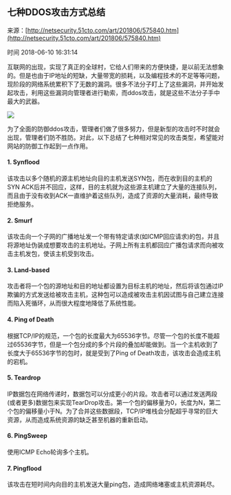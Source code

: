 ## 七种DDOS攻击方式总结

来源：[http://netsecurity.51cto.com/art/201806/575840.htm](http://netsecurity.51cto.com/art/201806/575840.htm)

时间 2018-06-10 16:31:14

 
互联网的出现，实现了真正的全球村，它给人们带来的方便快捷，是以前无法想象的。但是也由于IP地址的短缺，大量带宽的损耗，以及编程技术的不足等等问题，现阶段的网络系统累积下了无数的漏洞。很多不法分子盯上了这些漏洞，并开始发起攻击，利用这些漏洞向管理者进行勒索，而ddos攻击，就是这些不法分子手中最大的武器。
 
![][0]
 
为了全面的防御ddos攻击，管理者们做了很多努力，但是新型的攻击时不时就会出现，管理者们防不胜防。对此，以下总结了七种相对常见的攻击类型，希望能对网站的防御工作起到一点作用。
 
#### 1. Synflood
 
该攻击以多个随机的源主机地址向目的主机发送SYN包，而在收到目的主机的SYN ACK后并不回应，这样，目的主机就为这些源主机建立了大量的连接队列，而且由于没有收到ACK一直维护着这些队列，造成了资源的大量消耗，最终导致拒绝服务。
 
#### 2. Smurf
 
该攻击向一个子网的广播地址发一个带有特定请求(如ICMP回应请求)的包，并且将源地址伪装成想要攻击的主机地址。子网上所有主机都回应广播包请求而向被攻击主机发包，使该主机受到攻击。
 
#### 3. Land-based
 
攻击者将一个包的源地址和目的地址都设置为目标主机的地址，然后将该包通过IP欺骗的方式发送给被攻击主机，这种包可以造成被攻击主机因试图与自己建立连接而陷入死循环，从而很大程度地降低了系统性能。
 
#### 4. Ping of Death
 
根据TCP/IP的规范，一个包的长度最大为65536字节。尽管一个包的长度不能超过65536字节，但是一个包分成的多个片段的叠加却能做到。当一个主机收到了长度大于65536字节的包时，就是受到了Ping of Death攻击，该攻击会造成主机的宕机。
 
#### 5. Teardrop
 
IP数据包在网络传递时，数据包可以分成更小的片段。攻击者可以通过发送两段(或者更多)数据包来实现TearDrop攻击。第一个包的偏移量为0，长度为N，第二个包的偏移量小于N。为了合并这些数据段，TCP/IP堆栈会分配超乎寻常的巨大资源，从而造成系统资源的缺乏甚至机器的重新启动。
 
#### 6. PingSweep
 
使用ICMP Echo轮询多个主机。
 
#### 7. Pingflood
 
该攻击在短时间内向目的主机发送大量ping包，造成网络堵塞或主机资源耗尽。


[0]: https://img2.tuicool.com/QjiMFvA.jpg